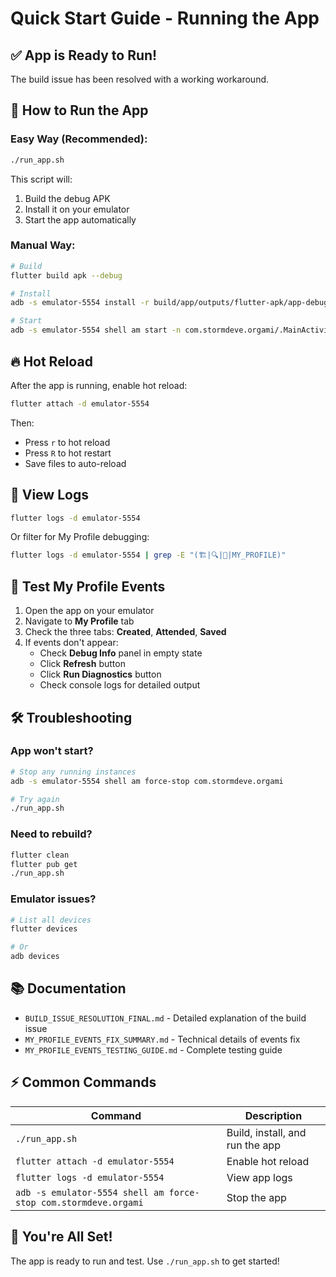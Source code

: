 # Quick Start Guide - Running the App

## ✅ App is Ready to Run!

The build issue has been resolved with a working workaround.

## 🚀 How to Run the App

### Easy Way (Recommended):
```bash
./run_app.sh
```

This script will:
1. Build the debug APK
2. Install it on your emulator
3. Start the app automatically

### Manual Way:
```bash
# Build
flutter build apk --debug

# Install
adb -s emulator-5554 install -r build/app/outputs/flutter-apk/app-debug.apk

# Start
adb -s emulator-5554 shell am start -n com.stormdeve.orgami/.MainActivity
```

## 🔥 Hot Reload

After the app is running, enable hot reload:
```bash
flutter attach -d emulator-5554
```

Then:
- Press `r` to hot reload
- Press `R` to hot restart
- Save files to auto-reload

## 📱 View Logs

```bash
flutter logs -d emulator-5554
```

Or filter for My Profile debugging:
```bash
flutter logs -d emulator-5554 | grep -E "(🏗️|🔍|🔄|MY_PROFILE)"
```

## 🧪 Test My Profile Events

1. Open the app on your emulator
2. Navigate to **My Profile** tab
3. Check the three tabs: **Created**, **Attended**, **Saved**
4. If events don't appear:
   - Check **Debug Info** panel in empty state
   - Click **Refresh** button
   - Click **Run Diagnostics** button
   - Check console logs for detailed output

## 🛠️ Troubleshooting

### App won't start?
```bash
# Stop any running instances
adb -s emulator-5554 shell am force-stop com.stormdeve.orgami

# Try again
./run_app.sh
```

### Need to rebuild?
```bash
flutter clean
flutter pub get
./run_app.sh
```

### Emulator issues?
```bash
# List all devices
flutter devices

# Or
adb devices
```

## 📚 Documentation

- `BUILD_ISSUE_RESOLUTION_FINAL.md` - Detailed explanation of the build issue
- `MY_PROFILE_EVENTS_FIX_SUMMARY.md` - Technical details of events fix
- `MY_PROFILE_EVENTS_TESTING_GUIDE.md` - Complete testing guide

## ⚡ Common Commands

| Command | Description |
|---------|-------------|
| `./run_app.sh` | Build, install, and run the app |
| `flutter attach -d emulator-5554` | Enable hot reload |
| `flutter logs -d emulator-5554` | View app logs |
| `adb -s emulator-5554 shell am force-stop com.stormdeve.orgami` | Stop the app |

## 🎉 You're All Set!

The app is ready to run and test. Use `./run_app.sh` to get started!

